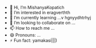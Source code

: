 - 👋 Hi, I’m MishanyaKopatich
- 👀 I’m interested in eragverthth
- 🌱 I’m currently learning ...v hgnyydhtrhyj
- 💞️ I’m looking to collaborate on ...
- 📫 How to reach me ...
- 😄 Pronouns: ...
- ⚡ Fun fact: yamakasi|||)
<!---
MishanyaKopatich/MishanyaKopatich is a ✨ special ✨ repository because its `README.md` (this file) appears on your GitHub profile.
You can click the Preview link to take a look at your changes.
